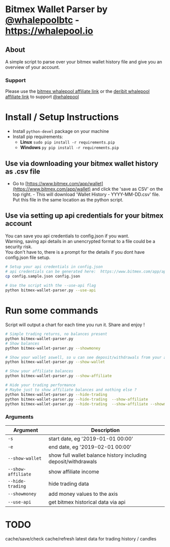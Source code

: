 # Bitmex Wallet Parser by [@whalepoolbtc](https://t.me/whalepoolbtc) - https://whalepool.io

## About
A simple script to parse over your bitmex wallet history file and give you an overview of your account.

### Support
Please use the [bitmex whalepool affiliate link](http://bitmex.whalepool.io) or the [deribit whalepool affiliate link](http://derbit.whalepool.io) to support [@whalepool](https://t.me/whalepoolbtc)

# Install / Setup Instructions
- Install `python-devel` package on your machine
- Install pip requirements:
	- **Linux** `sudo pip install -r requirements.pip`
	- **Windows** `py pip install -r requirements.pip`

## Use via downloading your bitmex wallet history as .csv file 
- Go to [https://www.bitmex.com/app/wallet](https://www.bitmex.com/app/wallet) and click the 'save as CSV' on the top right.  - This will download 'Wallet History - YYYY-MM-DD.csv' file. Put this file in the same location as the python script.  
  
## Use via setting up api credentials for your bitmex account
You can save you api credentials to config.json if you want.   
Warning, saving api details in an unencrypted format to a file could be a security risk.  
You don't have to, there is a prompt for the details if you dont have config.json file setup.  

```bash
# Setup your api credentials in config.json 
# api credentials can be generated here:  https://www.bitmex.com/app/apiKeys
cp config.sample.json config.json  
  
# Use the script with the --use-api flag
python bitmex-wallet-parser.py --use-api 
```  
   

# Run some commands 
Script will output a chart for each time you run it. Share and enjoy ! 

```bash
# Simple trading returns, no balances present
python bitmex-wallet-parser.py
# Show balances
python bitmex-wallet-parser.py --showmoney

# Show your wallet aswell, so u can see deposit/withdrawals from your account
python bitmex-wallet-parser.py --show-wallet

# Show your affiliate balances
python bitmex-wallet-parser.py --show-affiliate

# Hide your trading performance
# Maybe just to show affiliate balances and nothing else ? 
python bitmex-wallet-parser.py --hide-trading 
python bitmex-wallet-parser.py --hide-trading  --show-affiliate
python bitmex-wallet-parser.py --hide-trading  --show-affiliate --showmoney
```


### Arguments

| Argument | Description |
| -------- | ----------- |
| `-s` | start date, eg '2019-01-01 00:00' |
| `-e` | end date, eg '2019-02-01 00:00' |
| `--show-wallet` | show full wallet balance history including deposit/withdrawals |
| `--show-affiliate` | show affiliate income |
| `--hide-trading` | hide trading data |
| `--showmoney` | add money values to the axis |
| `--use-api` | get bitmex historical data via api |  
  
      
# TODO 
cache/save/check cache/refresh latest data for trading history / candles   

